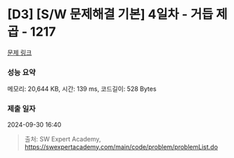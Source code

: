 # [D3] [S/W 문제해결 기본] 4일차 - 거듭 제곱 - 1217 

[문제 링크](https://swexpertacademy.com/main/code/problem/problemDetail.do?contestProbId=AV14dUIaAAUCFAYD) 

### 성능 요약

메모리: 20,644 KB, 시간: 139 ms, 코드길이: 528 Bytes

### 제출 일자

2024-09-30 16:40



> 출처: SW Expert Academy, https://swexpertacademy.com/main/code/problem/problemList.do